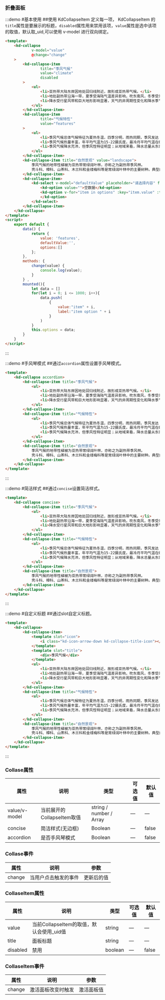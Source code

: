 ### 折叠面板

:::demo #基本使用 ##使用 KdCollapseItem 定义每一项， KdCollapseItem 的`title`属性是要展示的标题，`disabled`属性用来禁用该项，`value`属性是选中该项的取值，默认取_uid,可以使用 v-model 进行双向绑定。

```html
<template>
    <kd-collapse
            v-model="value"
            @change="change"
    >
        <kd-collapse-item
                title="季风气候"
                value="climate"
                disabled
        >
            <ul>
                <li>亚热带大陆东岸因地处回归线附近，故形成亚热带气候。</li>
                <li>地处副热带沿海一带，夏季受海陆气温差异影响，吹东南风，冬季受来自西伯利亚的寒风影响，吹西北风，这二者轮流控制，季节性交替，偏角超过120度，形成了季风；</li>
                <li>降水受行星风带和巨大地形影响显著，天气的非周期性变化和降水季节变化都很显著，因而形成季风气候。</li>
            </ul>
        </kd-collapse-item>
        <kd-collapse-item
                title="气候特性"
                value="features"
        >
            <ul>
                <li>季风气候总体气候特征为夏热冬温，四季分明，雨热同期，季风发达；</li>
                <li>季风气候热量丰富，年平均气温为15-22摄氏度，最冷月平均气温在0-15摄氏度之间，温暖指数为135摄氏度·月至240摄氏度·月之间；</li>
                <li>季风气候降水充沛，但季风性特征明显；从地域来看，降水总量从东南沿海向西北内陆递减，东南沿海可达2000毫米，而长江流域为1000毫米；从时间来看，春季降水约占全年降水总量的20-45%，夏季为30-50%，秋季为15-20%，冬季仅有10-15%；</li>
            </ul>
        </kd-collapse-item>
        <kd-collapse-item title="自然景观" value="landscape">
            季风气候的地带性植被为亚热带常绿阔叶林，亦称之为副热带季风林。
            壳斗科、樟科、山茶科、木兰科和金缕梅科等是常绿阔叶林中的主要树种。典型的亚热带常绿阔叶林中的树木通常具有樟科植物的特征，叶片革质全缘、表面光亮，叶面常迎向阳光照射的方向，因此，常绿阔叶林又有照叶林之称。典型的有樟树、茶树、柑橘树、甘蔗等。
        </kd-collapse-item>
        <kd-collapse-item>
            <kd-select v-model="defaultValue" placeholder="请选择内容" filterable>
                <kd-option value="">空数据</kd-option>
                <kd-option v-for="item in options" :key="item.value" :title="item.label" :value="item.value">{{ item.label }}
                </kd-option>
            </kd-select>
        </kd-collapse-item>
    </kd-collapse>
</template>
<script>
    export default {
        data() {
            return {
                value: 'features',
                defaultValue:'',
                options:[]
            };
        },
        methods: {
            change(value) {
                console.log(value);
            }
        } ,
        mounted(){
            let data = []
            for(let i = 0; i <= 1000; i++){
                data.push(
                    {
                        value:"item" + i,
                        label:"item option " + i
                    }
                )
            }
            this.options = data;
        }   
    }   
</script>
```
:::

:::demo #手风琴模式 ##通过`accordion`属性设置手风琴模式。

```html
<template>
    <kd-collapse accordion>
        <kd-collapse-item title="季风气候">
            <ul>
                <li>亚热带大陆东岸因地处回归线附近，故形成亚热带气候。</li>
                <li>地处副热带沿海一带，夏季受海陆气温差异影响，吹东南风，冬季受来自西伯利亚的寒风影响，吹西北风，这二者轮流控制，季节性交替，偏角超过120度，形成了季风；</li>
                <li>降水受行星风带和巨大地形影响显著，天气的非周期性变化和降水季节变化都很显著，因而形成季风气候。</li>
            </ul>
        </kd-collapse-item>
        <kd-collapse-item title="气候特性">
            <ul>
                <li>季风气候总体气候特征为夏热冬温，四季分明，雨热同期，季风发达；</li>
                <li>季风气候热量丰富，年平均气温为15-22摄氏度，最冷月平均气温在0-15摄氏度之间，温暖指数为135摄氏度·月至240摄氏度·月之间；</li>
                <li>季风气候降水充沛，但季风性特征明显；从地域来看，降水总量从东南沿海向西北内陆递减，东南沿海可达2000毫米，而长江流域为1000毫米；从时间来看，春季降水约占全年降水总量的20-45%，夏季为30-50%，秋季为15-20%，冬季仅有10-15%；</li>
            </ul>
        </kd-collapse-item>
        <kd-collapse-item title="自然景观">
            季风气候的地带性植被为亚热带常绿阔叶林，亦称之为副热带季风林。
            壳斗科、樟科、山茶科、木兰科和金缕梅科等是常绿阔叶林中的主要树种。典型的亚热带常绿阔叶林中的树木通常具有樟科植物的特征，叶片革质全缘、表面光亮，叶面常迎向阳光照射的方向，因此，常绿阔叶林又有照叶林之称。典型的有樟树、茶树、柑橘树、甘蔗等。
        </kd-collapse-item>
    </kd-collapse>
</template>
```
:::

:::demo #简洁样式 ##通过`concise`设置简洁样式。

```html
<template>
    <kd-collapse concise>
        <kd-collapse-item title="季风气候">
            <ul>
                <li>亚热带大陆东岸因地处回归线附近，故形成亚热带气候。</li>
                <li>地处副热带沿海一带，夏季受海陆气温差异影响，吹东南风，冬季受来自西伯利亚的寒风影响，吹西北风，这二者轮流控制，季节性交替，偏角超过120度，形成了季风；</li>
                <li>降水受行星风带和巨大地形影响显著，天气的非周期性变化和降水季节变化都很显著，因而形成季风气候。</li>
            </ul>
        </kd-collapse-item>
        <kd-collapse-item title="气候特性">
            <ul>
                <li>季风气候总体气候特征为夏热冬温，四季分明，雨热同期，季风发达；</li>
                <li>季风气候热量丰富，年平均气温为15-22摄氏度，最冷月平均气温在0-15摄氏度之间，温暖指数为135摄氏度·月至240摄氏度·月之间；</li>
                <li>季风气候降水充沛，但季风性特征明显；从地域来看，降水总量从东南沿海向西北内陆递减，东南沿海可达2000毫米，而长江流域为1000毫米；从时间来看，春季降水约占全年降水总量的20-45%，夏季为30-50%，秋季为15-20%，冬季仅有10-15%；</li>
            </ul>
        </kd-collapse-item>
        <kd-collapse-item title="自然景观">
            季风气候的地带性植被为亚热带常绿阔叶林，亦称之为副热带季风林。
            壳斗科、樟科、山茶科、木兰科和金缕梅科等是常绿阔叶林中的主要树种。典型的亚热带常绿阔叶林中的树木通常具有樟科植物的特征，叶片革质全缘、表面光亮，叶面常迎向阳光照射的方向，因此，常绿阔叶林又有照叶林之称。典型的有樟树、茶树、柑橘树、甘蔗等。
        </kd-collapse-item>
    </kd-collapse>
</template>
```
:::

:::demo #自定义标题 ##通过slot自定义标题。

```html
<template>
    <kd-collapse>
        <kd-collapse-item>
            <template slot="icon">
                <i class="kd-icon-arrow-down kd-collapse-title-icon"></i>
            </template>
            <template slot="title">
                <div>季风气候</div>
            </template>
            <ul>
                <li>亚热带大陆东岸因地处回归线附近，故形成亚热带气候。</li>
                <li>地处副热带沿海一带，夏季受海陆气温差异影响，吹东南风，冬季受来自西伯利亚的寒风影响，吹西北风，这二者轮流控制，季节性交替，偏角超过120度，形成了季风；</li>
                <li>降水受行星风带和巨大地形影响显著，天气的非周期性变化和降水季节变化都很显著，因而形成季风气候。</li>
            </ul>
        </kd-collapse-item>
        <kd-collapse-item title="气候特性">
            <ul>
                <li>季风气候总体气候特征为夏热冬温，四季分明，雨热同期，季风发达；</li>
                <li>季风气候热量丰富，年平均气温为15-22摄氏度，最冷月平均气温在0-15摄氏度之间，温暖指数为135摄氏度·月至240摄氏度·月之间；</li>
                <li>季风气候降水充沛，但季风性特征明显；从地域来看，降水总量从东南沿海向西北内陆递减，东南沿海可达2000毫米，而长江流域为1000毫米；从时间来看，春季降水约占全年降水总量的20-45%，夏季为30-50%，秋季为15-20%，冬季仅有10-15%；</li>
            </ul>
        </kd-collapse-item>
        <kd-collapse-item title="自然景观">
            季风气候的地带性植被为亚热带常绿阔叶林，亦称之为副热带季风林。
            壳斗科、樟科、山茶科、木兰科和金缕梅科等是常绿阔叶林中的主要树种。典型的亚热带常绿阔叶林中的树木通常具有樟科植物的特征，叶片革质全缘、表面光亮，叶面常迎向阳光照射的方向，因此，常绿阔叶林又有照叶林之称。典型的有樟树、茶树、柑橘树、甘蔗等。
        </kd-collapse-item>
    </kd-collapse>
</template>
```
:::
### Collase属性
| 属性      | 说明    | 类型      | 可选值       | 默认值   |
|---------- |-------- |---------- |-------------  |-------- |
| value/v-model  |  当前展开的CollapseItem取值  | string / number / Array   |     —     |    —   |
| concise     | 简洁样式(无边框)  | Boolean    |  — | false
| accordion     | 是否手风琴模式   | Boolean   | — |     false    |


### Collase事件
| 属性      | 说明    | 参数   |
|---------- |--------|--------|
| change  |  当用户点击触发的事件  |   更新后的值   |

### CollaseItem属性
| 属性      | 说明    | 类型      | 可选值       | 默认值   |
|---------- |-------- |---------- |-------------  |-------- |
| value  |  当前CollapseItem的取值，默认会使用_uid值  | string  |     —     |    —   |
| title     | 面板标题   | string    |  — | — 
| disabled  | 禁用   | boolean  |     —     |    false   |


### CollaseItem事件
| 属性      | 说明    | 参数   |
|---------- |--------|--------|
| change  |  激活面板改变时触发  |   激活面板值   |
